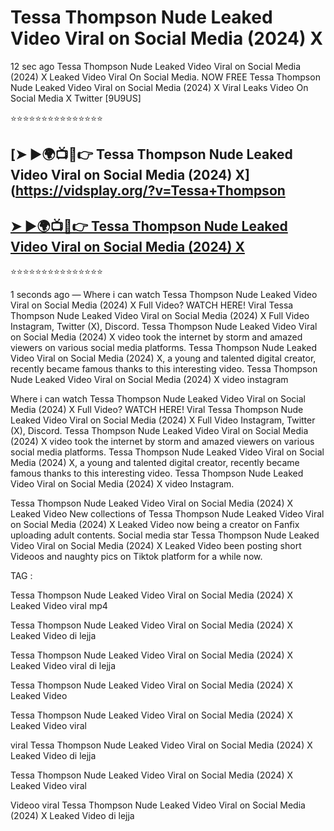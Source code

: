 ﻿# Tessa Thompson Nude Leaked Video Viral on Social Media (2024) X



12 sec ago Tessa Thompson Nude Leaked Video Viral on Social Media (2024) X Leaked Video Viral On Social Media. NOW FREE Tessa Thompson Nude Leaked Video Viral on Social Media (2024) X Viral Leaks Video On Social Media X Twitter [9U9US]

⭐⭐⭐⭐⭐⭐⭐⭐⭐⭐⭐⭐⭐⭐⭐

## [➤ ►🌍📺📱👉 Tessa Thompson Nude Leaked Video Viral on Social Media (2024) X](https://vidsplay.org/?v=Tessa+Thompson

## [➤ ►🌍📺📱👉 Tessa Thompson Nude Leaked Video Viral on Social Media (2024) X](https://vidsplay.org/?v=Tessa+Thompson)


⭐⭐⭐⭐⭐⭐⭐⭐⭐⭐⭐⭐⭐⭐⭐



1 seconds ago — Where i can watch Tessa Thompson Nude Leaked Video Viral on Social Media (2024) X Full Video? WATCH HERE! Viral Tessa Thompson Nude Leaked Video Viral on Social Media (2024) X Full Video Instagram, Twitter (X), Discord. Tessa Thompson Nude Leaked Video Viral on Social Media (2024) X video took the internet by storm and amazed viewers on various social media platforms. Tessa Thompson Nude Leaked Video Viral on Social Media (2024) X, a young and talented digital creator, recently became famous thanks to this interesting video. Tessa Thompson Nude Leaked Video Viral on Social Media (2024) X video instagram

Where i can watch Tessa Thompson Nude Leaked Video Viral on Social Media (2024) X Full Video? WATCH HERE! Viral Tessa Thompson Nude Leaked Video Viral on Social Media (2024) X Full Video Instagram, Twitter (X), Discord. Tessa Thompson Nude Leaked Video Viral on Social Media (2024) X video took the internet by storm and amazed viewers on various social media platforms. Tessa Thompson Nude Leaked Video Viral on Social Media (2024) X, a young and talented digital creator, recently became famous thanks to this interesting video. Tessa Thompson Nude Leaked Video Viral on Social Media (2024) X video Instagram.

Tessa Thompson Nude Leaked Video Viral on Social Media (2024) X Leaked Video New collections of Tessa Thompson Nude Leaked Video Viral on Social Media (2024) X Leaked Video now being a creator on Fanfix uploading adult contents. Social media star Tessa Thompson Nude Leaked Video Viral on Social Media (2024) X Leaked Video been posting short Videoos and naughty pics on Tiktok platform for a while now.

TAG :

 

Tessa Thompson Nude Leaked Video Viral on Social Media (2024) X Leaked Video viral mp4

 

Tessa Thompson Nude Leaked Video Viral on Social Media (2024) X Leaked Video di lejja

 

Tessa Thompson Nude Leaked Video Viral on Social Media (2024) X Leaked Video viral di lejja

 

Tessa Thompson Nude Leaked Video Viral on Social Media (2024) X Leaked Video

 

Tessa Thompson Nude Leaked Video Viral on Social Media (2024) X Leaked Video viral

 

viral Tessa Thompson Nude Leaked Video Viral on Social Media (2024) X Leaked Video di lejja

 

Tessa Thompson Nude Leaked Video Viral on Social Media (2024) X Leaked Video viral

 

Videoo viral Tessa Thompson Nude Leaked Video Viral on Social Media (2024) X Leaked Video di lejja